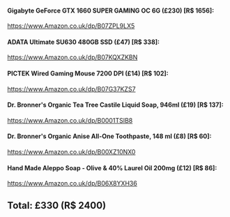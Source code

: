 #### Gigabyte GeForce GTX 1660 SUPER GAMING OC 6G (£230) [R$ 1656]:
https://www.Amazon.co.uk/dp/B07ZPL9LX5

#### ADATA Ultimate SU630 480GB SSD (£47) [R$ 338]:
https://www.Amazon.co.uk/dp/B07KQXZKBN

#### PICTEK Wired Gaming Mouse 7200 DPI (£14) [R$ 102]:
https://www.Amazon.co.uk/dp/B07G37KZS7

#### Dr. Bronner's Organic Tea Tree Castile Liquid Soap, 946ml (£19) [R$ 137]:
https://www.Amazon.co.uk/dp/B0001TSIB8

#### Dr. Bronner's Organic Anise All-One Toothpaste, 148 ml (£8) [R$ 60]:
https://www.Amazon.co.uk/dp/B00XZ10NX0

#### Hand Made Aleppo Soap - Olive & 40% Laurel Oil 200mg (£12) [R$ 86]:
https://www.Amazon.co.uk/dp/B06X8YXH36

Total: £330 (R$ 2400)
-
